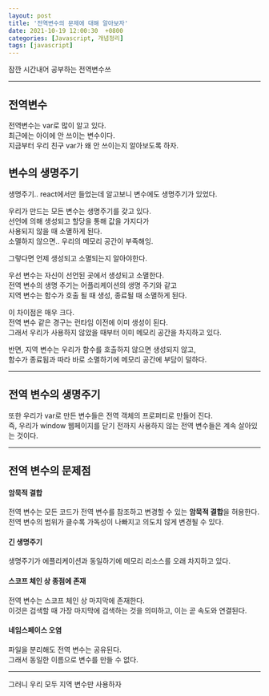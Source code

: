 ```yaml
---
layout: post
title: '전역변수의 문제에 대해 알아보자'
date: 2021-10-19 12:00:30  +0800
categories: [Javascript, 개념정리]
tags: [javascript]
---
```


잠깐 시간내어 공부하는 전역변수쓰

---

## **전역변수**  

전역변수는 var로 많이 알고 있다.  
최근에는 아이에 안 쓰이는 변수이다.  
지금부터 우리 친구 var가 왜 안 쓰이는지 알아보도록 하자.  

## **변수의 생명주기**  

생명주기.. react에서만 들었는데 알고보니 변수에도 생명주기가 있었다.  

우리가 만드는 모든 변수는 생명주기를 갖고 있다.  
선언에 의해 생성되고 할당을 통해 값을 가지다가  
사용되지 않을 때 소멸하게 된다.  
소멸하지 않으면.. 우리의 메모리 공간이 부족해잉.  

그렇다면 언제 생성되고 소멸되는지 알아야한다.  

우선 변수는 자신이 선언된 곳에서 생성되고 소멸한다.  
전역 변수의 생명 주기는 어플리케이션의 생명 주기와 같고  
지역 변수는 함수가 호출 될 때 생성, 종료될 때 소멸하게 된다.  

이 차이점은 매우 크다.  
전역 변수 같은 경구는 런타임 이전에 이미 생성이 된다.  
그래서 우리가 사용하지 않았을 때부터 이미 메모리 공간을 차지하고 있다.  

반면, 지역 변수는 우리가 함수를 호출하지 않으면 생성되지 않고,  
함수가 종료됨과 따라 바로 소멸하기에 메모리 공간에 부담이 덜하다.  

---  

## **전역 변수의 생명주기**  

또한 우리가 var로 만든 변수들은 전역 객체의 프로퍼티로 만들어 진다.  
즉, 우리가 window 웹페이지를 닫기 전까지 사용하지 않는 전역 변수들은 계속 살아있는 것이다.  

---  

## **전역 변수의 문제점**  

#### **암묵적 결합**  

전역 변수는 모든 코드가 전역 변수를 참조하고 변경할 수 있는 **암묵적 결합**을 허용한다.  
전역 변수의 범위가 클수록 가독성이 나빠지고 의도치 않게 변경될 수 있다.  

#### **긴 생명주기**  

생명주기가 에플리케이션과 동일하기에 메모리 리소스를 오래 차지하고 있다.  

#### **스코프 체인 상 종점에 존재**  

전역 변수는 스코프 체인 상 마지막에 존재한다.  
이것은 검색할 때 가장 마지막에 검색하는 것을 의미하고, 이는 곧 속도와 연결된다.  

#### **네임스페이스 오염**  

파일을 분리해도 전역 변수는 공유된다.  
그래서 동일한 이름으로 변수를 만들 수 없다.  

---  

그러니 우리 모두 지역 변수만 사용하자
